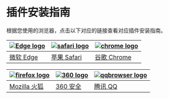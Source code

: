 # 插件安装指南

根据您使用的浏览器，点击以下对应的链接查看对应插件安装指南。

| [![Edge logo](/assets/edge_64x64.png)](/install/installOnEdge) | [![safari logo](/assets/safari_64x64.png)](/install/installOnSafari) | [![chrome logo](/assets/chrome_64x64.png)](/install/installOnChrome) |
| -------------------------------------------------------------- | -------------------------------------------------------------------- | -------------------------------------------------------------------- |
| [微软 Edge](/install/installOnEdge)                            | [苹果 Safari](/install/installOnSafari)                              | [谷歌 Chrome](/install/installOnChrome)                              |

| [![firefox logo](/assets/firefox_64x64.png)](/install/installOnFirefox) | [![360 logo](/assets/360-secure_64x64.png)](/install/installOn360) | [![qqbrowser logo](/assets/qqbrowser_64x64.png)](/install/installOnQQBrowser) |
| ----------------------------------------------------------------------- | ------------------------------------------------------------------ | ----------------------------------------------------------------------------- |
| [Mozilla 火狐](/install/installOnFirefox/)                              | [360 安全](/install/installOn360)                                  | [腾讯 QQ](/install/installOnQQBrowser)                                        |
